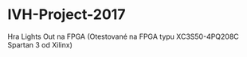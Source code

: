 # IVH-Project-2017
Hra Lights Out na FPGA (Otestované na FPGA typu XC3S50-4PQ208C Spartan 3 od Xilinx)

